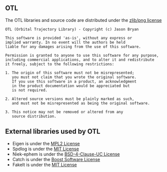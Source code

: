 OTL
----

The OTL libraries and source code are distributed under the [zlib/png license](https://opensource.org/licenses/Zlib)

```
OTL (Orbital Trajectory Library) - Copyright (c) Jason Bryan

This software is provided 'as-is', without any express or
implied warranty. In no event will the authors be held
liable for any damages arising from the use of this software.

Permission is granted to anyone to use this software for any purpose,
including commercial applications, and to alter it and redistribute
it freely, subject to the following restrictions:

1. The origin of this software must not be misrepresented;
   you must not claim that you wrote the original software.
   If you use this software in a product, an acknowledgment
   in the product documentation would be appreciated but
   is not required.

2. Altered source versions must be plainly marked as such,
   and must not be misrepresented as being the original software.

3. This notice may not be removed or altered from any
   source distribution.
```

External libraries used by OTL
-------------------------------
* Eigen is under the [MPL2 License](https://www.mozilla.org/en-US/MPL/2.0/)
* Spdlog is under the [MIT License](https://opensource.org/licenses/MIT)
* Niek-ephem is under the [BSD-4-Clause-UC License](https://www.openhub.net/licenses/bsd)
* Catch is under the [Boost Software License](http://www.boost.org/users/license.html)
* FakeIt is under the [MIT License](https://opensource.org/licenses/MIT)
